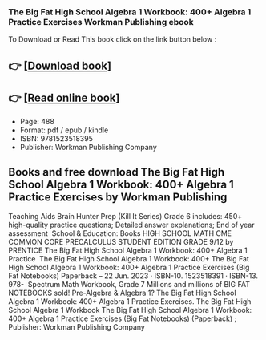 ### The Big Fat High School Algebra 1 Workbook: 400+ Algebra 1 Practice Exercises Workman Publishing ebook

To Download or Read This book click on the link button below :

## 👉  [**[Download book](http://filesbooks.info/download.php?group=book&from=github.com&id=673315&lnk=1066 "Download book")**]

## 👉  [**[Read online book](http://filesbooks.info/download.php?group=book&from=github.com&id=673315&lnk=1066 "Read online book")**]


* Page: 488
* Format: pdf / epub / kindle
* ISBN: 9781523518395
* Publisher: Workman Publishing Company



## Books and free download The Big Fat High School Algebra 1 Workbook: 400+ Algebra 1 Practice Exercises by Workman Publishing



 Teaching Aids Brain Hunter Prep (Kill It Series) Grade 6 includes: 450+ high-quality practice questions; Detailed answer explanations; End of year assessment 
 School &amp; Education: Books HIGH SCHOOL MATH CME COMMON CORE PRECALCULUS STUDENT EDITION GRADE 9/12 by PRENTICE The Big Fat High School Algebra 1 Workbook: 400+ Algebra 1 Practice 
 The Big Fat High School Algebra 1 Workbook: 400+ The Big Fat High School Algebra 1 Workbook: 400+ Algebra 1 Practice Exercises (Big Fat Notebooks) Paperback – 22 Jun. 2023 · ISBN-10. 1523518391 · ISBN-13. 978- 
 Spectrum Math Workbook, Grade 7 Millions and millions of BIG FAT NOTEBOOKS sold! Pre-Algebra &amp; Algebra 1? The Big Fat High School Algebra 1 Workbook: 400+ Algebra 1 Practice Exercises.
 The Big Fat High School Algebra 1 Workbook The Big Fat High School Algebra 1 Workbook: 400+ Algebra 1 Practice Exercises (Big Fat Notebooks) (Paperback) ; Publisher: Workman Publishing Company





